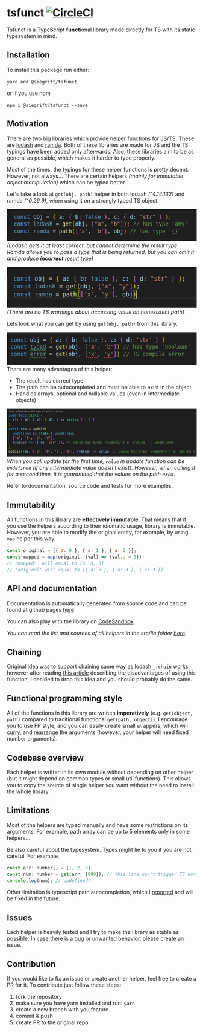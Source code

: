 # tsfunct [![CircleCI](https://circleci.com/gh/Siegrift/tsfunct.svg?style=svg)](https://circleci.com/gh/Siegrift/tsfunct)

Tsfunct is a **T**ype**S**cript **funct**ional library made directly for TS with its static
typesystem in mind.

## Installation

To install this package run either:

`yarn add @siegrift/tsfunct`

or if you use npm

`npm i @siegrift/tsfunct --save`

## Motivation

There are two big libraries which provide helper functions for JS/TS. These are
[lodash](https://github.com/lodash/lodash) and [ramda](https://github.com/ramda/ramda). Both of
these libraries are made for JS and the TS typings have been added only afterwards. Also, these
libraries aim to be as general as possible, which makes it harder to type properly.

Most of the times, the typings for these helper functions is pretty decent. However, not always...
There are certain helpers _(mainly for immutable object manipulation)_ which can be typed better.

Let's take a look at `get(obj, path)` helper in both lodash _(^4.14.132)_ and ramda _(^0.26.9)_,
when using it on a strongly typed TS object.

![Weak typed result](assets/weak_typed_get.png)<br/>
_(Lodash gets it at least correct, but cannot
determine the result type. Ramda allows you to pass a type that is being returned, but you can omit
it and produce **incorrect** result type)_

![No compile error](assets/no_compile_error.png)<br/>
_(There are no TS warnings about accessing value on
nonexistent path)_

Lets look what you can get by using `get(obj, path)` from this library.

![Strongly typed get helper](assets/get_strong_typed.png)<br/>
There are many advantages of this helper:

- The result has correct type
- The path can be autocompleted and must be able to exist in the object
- Handles arrays, optional and nullable values (even in intermediate objects)

![Update helper](assets/good_update.png)<br/>
_When you call update for the first time, `value` in update function can be `undefined` (if any
intermediate value doesn't exist). However, when calling it for a second time, it is guaranteed that
the values on the path exist._

Refer to documentation, source code and tests for more examples.

## Immutability

All functions in this library are **effectively immutable**. That means that if you use the helpers
according to their idiomatic usage, library is immutable. However, you are able to modify the
original entity, for example, by using `map` helper this way:

```javascript
const original = [{ a: 0 }, { a: 1 }, { a: 2 }];
const mapped = map(original, (val) => (val.a = 3));
// 'mapped'  will equal to [3, 3, 3]
// 'original' will equal to [{ a: 3 }, { a: 3 }, { a: 3 }]
```

## API and documentation

Documentation is automatically generated from source code and can be found at github pages
[here](https://siegrift.github.io/tsfunct/).

You can also play with the library on [CodeSandbox](https://codesandbox.io/s/tsfunct-zysfi).

_You can read the list and sources of all helpers in the src/lib folder [here](https://github.com/Siegrift/tsfunct/tree/master/src/lib)._

## Chaining

Original idea was to support chaining same way as lodash `_.chain` works, however after reading
[this article](https://medium.com/making-internets/why-using-chain-is-a-mistake-9bc1f80d51ba)
describing the disadvantages of using this function, I decided to drop this idea and you should
probably do the same.

## Functional programming style

All of the functions in this library are written **imperatively** (e.g. `get(object, path)` compared
to traditional functional `get(path, object)`). I encourage you to use FP style, and you can easily
create small wrappers, which will [curry](https://lodash.com/docs/4.17.11#curry), and
[rearrange](https://lodash.com/docs/4.17.11#rearg) the arguments (however, your helper will need
fixed number arguments).

## Codebase overview

Each helper is written in its own module without depending on other helper (but it might depend on
common types or small util functions). This allows you to copy the source of single helper you want
without the need to install the whole library.

## Limitations

Most of the helpers are typed manually and have some restrictions on its arguments. For example,
path array can be up to 5 elements only in some helpers...

Be also careful about the typesystem. Types might lie to you if you are not careful. For example,

```javascript
const arr: number[] = [1, 2, 3];
const num: number = get(arr, [999]); // this line won't trigger TS error!
console.log(num); // undefined!
```

Other limitation is typescript path autocompletion, which I
[reported](https://github.com/microsoft/TypeScript/issues/31630) and will be fixed in the future.

## Issues

Each helper is heavily tested and I try to make the library as stable as possible. In case there is
a bug or unwanted behavior, please create an issue.

## Contribution

If you would like to fix an issue or create another helper, feel free to create a PR for it. To
contribute just follow these steps:

1. fork the repository
2. make sure you have yarn installed and run: `yarn`
3. create a new branch with you feature
4. commit & push
5. create PR to the original repo
